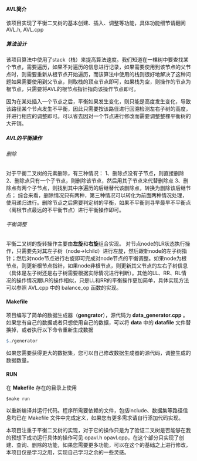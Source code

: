 #### AVL简介

该项目实现了平衡二叉树的基本创建、插入、调整等功能，具体功能细节请翻阅 AVL.h, AVL.cpp

##### 算法设计

该项目算法中使用了stack（栈）来提高算法速度。我们知道在一棵树中要查找某个节点，需要遍历，如果不对遍历的信息进行记录，如果需要使用到该节点的父节点时，则需要重新从根节点开始遍历，而该算法中使用的栈则很好地解决了这种问题如果需要使用到父节点，则取栈的顶点节点即可，如果栈为空，则操作的节点为根节点，只需要将AVL的根节点指针指向该操作节点即可。

因为在某处插入一个节点之后，平衡如果发生变化，则只能是高度发生变化，导致该路径某个节点发生不平衡，因此只需要按该路径进行回溯检测左右子树的高度，并进行相应的调整即可。可以省去因对一个节点进行修改而需要调整整棵平衡树的大开销。

##### AVL的平衡操作

###### 删除

对于平衡二叉树的元素删除，有三种情况：
1、删除点没有子节点，则直接删除
2、删除点只有一个子节点，则删除该节点，然后用其子节点来代替删除点
3、删除点有两个子节点，则找到其中序遍历的后继替代该删除点，转换为删除该后继节点；
综合来看，删除情况只有两种，第三种情况可以转化为前面两种情况处理，使用递归进行。删除节点之后需要判定树的平衡，如果不平衡则寻早最早不平衡点（离根节点最远的不平衡节点）进行平衡操作即可。

###### 平衡调整

平衡二叉树的旋转操作主要由**左旋**和**右旋**组合实现。
对节点node的LR状态执行操作，只需要先对其左子树（node->lchild）进行左旋，然后跟新node的左子树指针；然后对node节点进行右旋即可完成对node节点的平衡调整。如果node为根节点，则更新根节点指针，如果node非根节点，则更新其父节点的左右子树信息（具体是左子树还是右子树需要根据实际情况进行判断）。其他的LL、RR、RL情况的操作情况跟LR的操作相似，只是LL和RR的平衡操作更加简单，具体实现方法可以参照 AVL.cpp 中的 balance_op 函数的实现。

#### Makefile

项目编写了简单的数据生成器（**gengrator**），源代码为 **data_generator.cpp** 。如果您有自己的数据或者只想使用自己的数据，可以将 **data** 中的 **datafile** 文件替换掉，或者执行以下命令重新生成数据 

```makefile
$./generator
```

如果您需要获得更大的数据集，您可以自己修改数据生成器的源代码，调整生成的数据数量。

#### RUN

在 **Makefile** 存在的目录上使用

```shell
$make run
```

以重新编译并运行代码。程序所需要依赖的文件，包括include、数据集等路径信息均已在 Makefile 文件中完成定义，如果您有更多需求请自行添加代码实现。

本项目注重于平衡二叉树的实现，对于它的操作只是为了验证二叉树是否能够在我的预想下成功运行具体的操作可见 opavl.h opavl.cpp，在这个部分只实现了创建、查询、删除的功能，如果您需要更多功能，可以在这个的基础之上进行修改，本项目仅是学习之用，实现自己学习之余的一些灵感。
